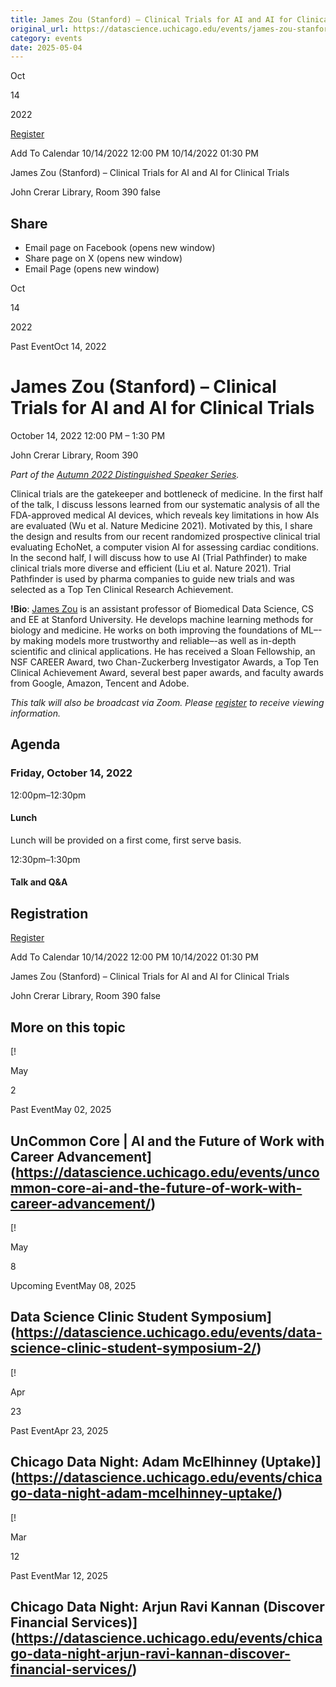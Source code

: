 ```yaml
---
title: James Zou (Stanford) – Clinical Trials for AI and AI for Clinical Trials – DSI
original_url: https://datascience.uchicago.edu/events/james-zou-stanford-clinical-trials-for-ai-and-ai-for-clinical-trials
category: events
date: 2025-05-04
---
```


Oct

14

2022

[Register](https://www.eventbrite.ca/e/james-zou-stanford-clinical-trials-for-ai-and-ai-for-clinical-trials-tickets-430947554737)

Add To Calendar 10/14/2022 12:00 PM
10/14/2022 01:30 PM

James Zou (Stanford) – Clinical Trials for AI and AI for Clinical Trials

John Crerar Library, Room 390
false

## Share

* Email page on Facebook (opens new window)
* Share page on X (opens new window)
* Email Page (opens new window)

<!-- Table-like structure detected -->

Oct

14

2022

Past EventOct 14, 2022

# James Zou (Stanford) – Clinical Trials for AI and AI for Clinical Trials

October 14, 2022 12:00 PM – 1:30 PM

John Crerar Library, Room 390

*Part of the [Autumn 2022 Distinguished Speaker Series](https://datascience.uchicago.edu/news/autumn-2022-distinguished-speaker-series/).*

Clinical trials are the gatekeeper and bottleneck of medicine. In the first half of the talk, I discuss lessons learned from our systematic analysis of all the FDA-approved medical AI devices, which reveals key limitations in how AIs are evaluated (Wu et al. Nature Medicine 2021). Motivated by this, I share the design and results from our recent randomized prospective clinical trial evaluating EchoNet, a computer vision AI for assessing cardiac conditions. In the second half, I will discuss how to use AI (Trial Pathfinder) to make clinical trials more diverse and efficient (Liu et al. Nature 2021). Trial Pathfinder is used by pharma companies to guide new trials and was selected as a Top Ten Clinical Research Achievement.

**!Bio**: [James Zou](https://www.james-zou.com/) is an assistant professor of Biomedical Data Science, CS and EE at Stanford University. He develops machine learning methods for biology and medicine. He works on both improving the foundations of ML–-by making models more trustworthy and reliable–-as well as in-depth scientific and clinical applications. He has received a Sloan Fellowship, an NSF CAREER Award, two Chan-Zuckerberg Investigator Awards, a Top Ten Clinical Achievement Award, several best paper awards, and faculty awards from Google, Amazon, Tencent and Adobe.

*This talk will also be broadcast via Zoom. Please [register](https://www.eventbrite.ca/e/james-zou-stanford-clinical-trials-for-ai-and-ai-for-clinical-trials-tickets-430947554737) to receive viewing information.*

## Agenda

### Friday, October 14, 2022

12:00pm–12:30pm

#### Lunch

Lunch will be provided on a first come, first serve basis.

12:30pm–1:30pm

#### Talk and Q&A

## Registration

[Register](https://www.eventbrite.ca/e/james-zou-stanford-clinical-trials-for-ai-and-ai-for-clinical-trials-tickets-430947554737)

Add To Calendar 10/14/2022 12:00 PM
10/14/2022 01:30 PM

James Zou (Stanford) – Clinical Trials for AI and AI for Clinical Trials

John Crerar Library, Room 390
false

## More on this topic

[!

May

2

Past EventMay 02, 2025

## UnCommon Core | AI and the Future of Work with Career Advancement](https://datascience.uchicago.edu/events/uncommon-core-ai-and-the-future-of-work-with-career-advancement/)
[!

May

8

Upcoming EventMay 08, 2025

## Data Science Clinic Student Symposium](https://datascience.uchicago.edu/events/data-science-clinic-student-symposium-2/)
[!

Apr

23

Past EventApr 23, 2025

## Chicago Data Night: Adam McElhinney (Uptake)](https://datascience.uchicago.edu/events/chicago-data-night-adam-mcelhinney-uptake/)
[!

Mar

12

Past EventMar 12, 2025

## Chicago Data Night: Arjun Ravi Kannan (Discover Financial Services)](https://datascience.uchicago.edu/events/chicago-data-night-arjun-ravi-kannan-discover-financial-services/)